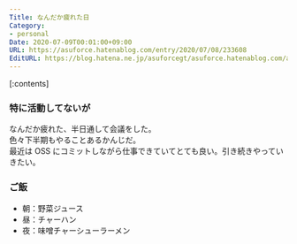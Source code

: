 ```yaml
---
Title: なんだか疲れた日
Category:
- personal
Date: 2020-07-09T00:01:00+09:00
URL: https://asuforce.hatenablog.com/entry/2020/07/08/233608
EditURL: https://blog.hatena.ne.jp/asuforcegt/asuforce.hatenablog.com/atom/entry/26006613595733691
---
```


[:contents]

###  特に活動してないが

なんだか疲れた、半日通して会議をした。  
色々下半期もやることあるかんじだ。  
最近は OSS にコミットしながら仕事できていてとても良い。引き続きやっていきたい。  

### ご飯

- 朝：野菜ジュース
- 昼：チャーハン
- 夜：味噌チャーシューラーメン
